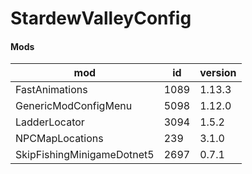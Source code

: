 # StardewValleyConfig

#### Mods

| mod                        | id   | version |
|----------------------------|------|---------|
| FastAnimations             | 1089 | 1.13.3  |
| GenericModConfigMenu       | 5098 | 1.12.0  |
| LadderLocator              | 3094 | 1.5.2   |
| NPCMapLocations            | 239  | 3.1.0   |
| SkipFishingMinigameDotnet5 | 2697 | 0.7.1   |


